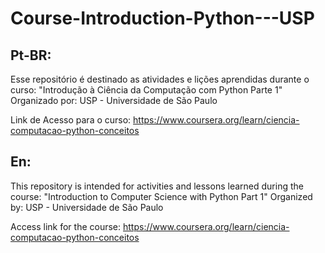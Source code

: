 # Course-Introduction-Python---USP
## Pt-BR: 
Esse repositório é destinado as atividades e lições aprendidas durante o curso: "Introdução à Ciência da Computação com Python Parte 1" Organizado por: USP - Universidade de São Paulo <br />

Link de Acesso para o curso: https://www.coursera.org/learn/ciencia-computacao-python-conceitos

## En:
This repository is intended for activities and lessons learned during the course: "Introduction to Computer Science with Python Part 1" Organized by: USP - Universidade de São Paulo <br />

Access link for the course: https://www.coursera.org/learn/ciencia-computacao-python-conceitos
